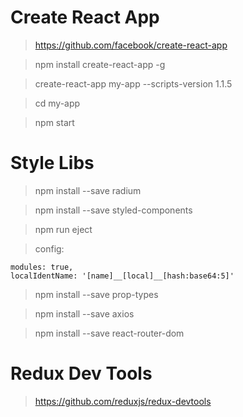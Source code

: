 # Create React App

> https://github.com/facebook/create-react-app

> npm install create-react-app -g

> create-react-app my-app --scripts-version 1.1.5 

> cd my-app

> npm start


# Style Libs

> npm install --save radium 

> npm install --save styled-components
 
> npm run eject

> config:
```
modules: true,
localIdentName: '[name]__[local]__[hash:base64:5]'
```

> npm install --save prop-types

> npm install --save axios

> npm install --save react-router-dom


# Redux Dev Tools

> https://github.com/reduxjs/redux-devtools

